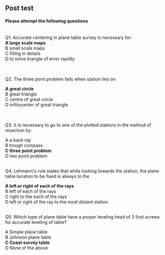 ## Post test
#### Please attempt the following questions

<br>
Q1. Accurate centering in plane table survey is necessary for:<br>
<b>A    large scale maps</b><br>
B   small scale maps<br>
C   filling in details<br>
D   to solve triangle of error rapidly<br>
<br><br>

Q2. The three point problem fails when station lies on<br>

<b>A   great circle</b><br>
B   great triangle<br>
C   centre of great circle<br>
D   orthocenter of great triangle<br>
<br><br>

Q3.  It is necessary to go to one of the plotted stations in the method of resection by:<br>

A   a back ray<br>
B   trough compass<br>
<b>C   three point problem</b><br>
D   two point problem<br><br>


Q4. Lehmann's rule states that while looking towards the station, the plane table location to be fixed is always to the<br>

<b>A   left or right of each of the rays</b><br>
B   left of each of the rays<br>
C   right to the each of the rays<br>
D   left or right of the ray to the most distant station<br><br>


Q5. Which type of plane table have a proper leveling head of 3 foot screws for accurate leveling of table?<br>

A   Simple plane table<br>
B   Johnson plane table<br>
<b>C   Coast survey table</b><br>
D   None of the above<br>
<br>



